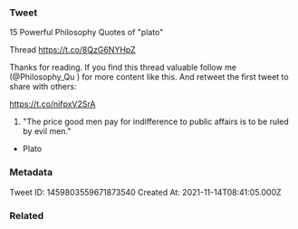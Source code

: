 ### Tweet
15 Powerful Philosophy Quotes of "plato"

Thread https://t.co/8QzG6NYHpZ

Thanks for reading. If you find this thread valuable follow me (@Philosophy_Qu ) for more content like this. And retweet the first tweet to share with others:

https://t.co/nifpxV2SrA

1. "The price good men pay for indifference to public affairs is to be ruled by evil men." 

- Plato

### Metadata
Tweet ID: 1459803559671873540
Created At: 2021-11-14T08:41:05.000Z

### Related

